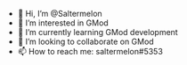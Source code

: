 - 👋 Hi, I’m @Saltermelon
- 👀 I’m interested in GMod
- 🌱 I’m currently learning GMod development
- 💞️ I’m looking to collaborate on GMod
- 📫 How to reach me: saltermelon#5353

<!---
Saltermelon/Saltermelon is a ✨ special ✨ repository because its `README.md` (this file) appears on your GitHub profile.
You can click the Preview link to take a look at your changes.
--->
